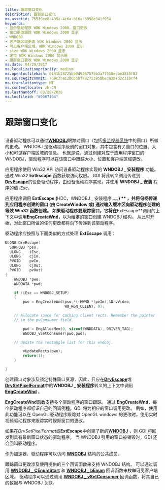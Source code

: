 ```yaml
---
title: 跟踪窗口变化
description: 跟踪窗口变化
ms.assetid: 76539ee8-439a-4c6a-b16a-3998e341f954
keywords:
- 显示驱动程序 WDK Windows 2000，窗口更改
- 窗口更改跟踪 WDK Windows 2000 显示
- WNDOBJ
- 客户端区域更改 WDK Windows 2000 显示
- 可见客户端区域，WDK Windows 2000 显示
- size WDK Windows 2000 显示
- 定位 WDK Windows 2000 显示器
- 跟踪窗口更改 WDK Windows 2000 显示
ms.date: 04/20/2017
ms.localizationpriority: medium
ms.openlocfilehash: 0141b28725bb9d9267575b3a77058ecbe3855f82
ms.sourcegitcommit: 7b9c3ba12b05bbf78275395bbe3a287d2c31bcf4
ms.translationtype: MT
ms.contentlocale: zh-CN
ms.lasthandoff: 08/28/2020
ms.locfileid: "89067194"
---
```

# <a name="tracking-window-changes"></a>跟踪窗口变化


## <span id="ddk_tracking_window_changes_gg"></span><span id="DDK_TRACKING_WINDOW_CHANGES_GG"></span>


设备驱动程序可以通过[**WNDOBJ**](/windows/desktop/api/winddi/ns-winddi-_wndobj)跟踪对窗口（包括[多监视器系统](multiple-monitor-support-in-the-display-driver.md)中的窗口）所做的更改。 WNDOBJ 是驱动程序级别的窗口对象，其中包含有关窗口的位置、大小和可见客户端区域的信息。 也就是说，通过创建对应于应用程序窗口的 WNDOBJ，驱动程序可以在该窗口中跟踪大小、位置和客户端区域更改。

应用程序使用 Win32 API 访问设备驱动程序实现的 **WNDOBJ \_ 安装程序** 功能。 通过 Win32 **ExtEscape** 函数获取访问权限。 GDI 将此转义调用传递到 [**DrvEscape**](/windows/desktop/api/winddi/nf-winddi-drvescape)的设备驱动程序，由设备驱动程序实现，并使用 **WNDOBJ \_ 安装** 程序的值 *iEsc*。

应用程序调用 <strong>ExtEscape (</strong>HDC，WNDOBJ \_ 安装程序,.。。**) ** ，并将句柄传递到应用程序创建的窗口 (由 **CreateWindow** 或) 通过输入缓冲区向驱动程序创建的等效 Win32 函数创建。 如果驱动程序要跟踪窗口，它将在**ExtEscape**调用的上下文中调用[**EngCreateWnd**](/windows/desktop/api/winddi/nf-winddi-engcreatewnd)，以为给定的窗口创建 WNDOBJ 结构。 从此时开始，对此窗口所做的任何更改都将向下传递到该驱动程序。

驱动程序应按照与下面类似的方式处理 **ExtEscape** 调用：

```cpp
ULONG DrvEscape(
  SURFOBJ *pso,
  ULONG    iEsc,
  ULONG    cjIn,
  PVOID    pvIn,
  ULONG    cjOut,
  PVOID    pvOut)
{
    WNDOBJ *pwo;
    WNDDATA *pwd;

    if (iEsc == WNDOBJ_SETUP)
    {
        pwo = EngCreateWnd(pso,*((HWND *)pvIn),&DrvVideo,
                           WO_RGN_CLIENT, 0);

    // Allocate space for caching client rects. Remember the pointer
    // in the pvConsumer field.

        pwd = EngAllocMem(0, sizeof(WNDDATA), DRIVER_TAG);
        WNDOBJ_vSetConsumer(pwo,pwd);

    // Update the rectangle list for this wndobj.

        vUpdateRects(pwo);
        return(1);
    }

}
```

创建窗口对象涉及锁定特殊窗口资源，因此，只应在[**DrvEscape**](/windows/desktop/api/winddi/nf-winddi-drvescape)或[**DrvSetPixelFormat**](/windows/desktop/api/winddi/nf-winddi-drvsetpixelformat)中的**WNDOBJ \_ 安装程序**转义的上下文中调用[**EngCreateWnd**](/windows/desktop/api/winddi/nf-winddi-engcreatewnd) 。

**EngCreateWnd**函数支持多个驱动程序的窗口跟踪。 通过 **EngCreateWnd**，每个驱动程序都标识自己的回调例程，GDI 将为相应的窗口调用更改。 例如，使用此功能可以在 OpenGL 驱动程序跟踪对 OpenGL windows 的更改时，使用实时视频驱动程序来跟踪实时视频窗口的更改。

如果在*DrvSetPixelFormat*或**ExtEscape**中创建了新的[**WNDOBJ**](/windows/desktop/api/winddi/ns-winddi-_wndobj) ，则 GDI 将回发到具有最新窗口状态的驱动程序。 当 WNDOBJ 引用的窗口被销毁时，GDI 还会回叫驱动程序。

作为加速器，驱动程序可以访问 [**WNDOBJ**](/windows/desktop/api/winddi/ns-winddi-_wndobj) 结构的公共成员。

跟踪窗口更改涉及使用提供的三个回调函数来支持 WNDOBJ 结构。 可以通过调用 [**WNDOBJ \_ CEnumStart**](/windows/desktop/api/winddi/nf-winddi-wndobj_cenumstart) 和 [**WNDOBJ \_ bEnum**](/windows/desktop/api/winddi/nf-winddi-wndobj_benum) 回调函数来枚举可见客户端区域。 驱动程序可以通过调用 [**WNDOBJ \_ vSetConsumer**](/windows/desktop/api/winddi/nf-winddi-wndobj_vsetconsumer) 回调函数，将其自己的数据与 WNDOBJ 关联。